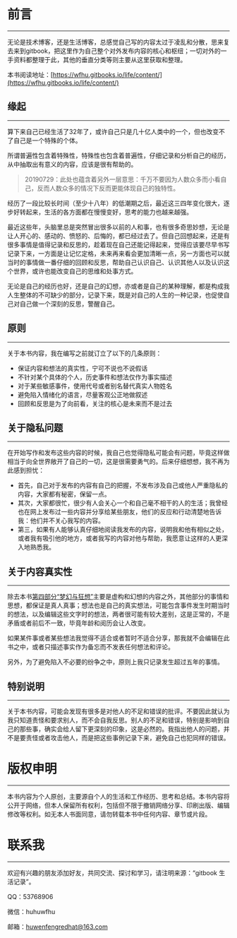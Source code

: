 # 前言

---

无论是技术博客，还是生活博客，总感觉自己写的内容太过于凌乱和分散，思来复去来到gitbook，把这里作为自己整个对外发布内容的核心和枢纽；一切对外的一手资料都整理于此，其他的垂直分类等则主要从这里获取和整理。

本书阅读地址：[https://wfhu.gitbooks.io/life/content/](https://wfhu.gitbooks.io/life/content/)

## 缘起

---

算下来自己已经生活了32年了，或许自己只是几十亿人类中的一个，但也改变不了自己是一个特殊的个体。

所谓普遍性包含着特殊性，特殊性也包含着普遍性，仔细记录和分析自己的经历，从中抽取出有意义的内容，应该是很有帮助的。

> 20190729：此处也蕴含着另外一层意思：千万不要因为人数众多而小看自己，反而人数众多的情况下反而更能体现自己的独特性。

经历了一段比较长时间（至少十八年）的低潮期之后，最近这三四年变化很大，逐步好转起来，生活的各方面都在慢慢变好，思考的能力也越来越强。

最近这些年，头脑里总是突然冒出很多以前的人和事，也有很多奇思妙想，无论是让人开心的、感动的、愤怒的、后悔的，都已经过去了。但自己回想起来，还是有很多事情是值得记录和反思的，趁着现在自己还能记得起来，觉得应该要尽早书写记录下来，一方面是让记忆定格，未来再来看会更加清晰一点，另一方面也可以就当时的事情做一番仔细的回顾和反思，帮助自己认识自己、认识其他人以及认识这个世界，或许也能改变自己的思维和处事方式。

无论是自己的经历也好，还是自己的幻想，亦或者是自己的某种理解，都是构成我人生整体的不可缺少的部分，记录下来，既是对自己的人生的一种记录，也促使自己对自己做一个深刻的反思，警醒自己。

## 原则

---

关于本书内容，我在编写之前就订立了以下的几条原则：

* 保证内容和想法的真实性，宁可不说也不说假话
* 不针对某个具体的个人，历史事件和想法仅作为事实描述
* 对于某些敏感事件，使用代号或者别名替代真实人物姓名
* 避免陷入情绪化的语言，尽量客观公正地做叙述
* 回顾和反思是为了向前看，关注的核心是未来而不是过去

## 关于隐私问题

---

在开始写作和发布这些内容的时候，我自己也觉得隐私可能会有问题，毕竟这样做相当于向全世界敞开了自己的一切，这是很需要勇气的。后来仔细想想，我不再为此感到担忧：

* 首先，自己对于发布的内容有自己的把握，不发布涉及自己或他人严重隐私的内容，大家都有秘密，保留一点。
* 其次，大家都很忙，很少有人会关心一个和自己毫不相干的人的生活；我曾经也在网上发布过一些内容并分享给某些朋友，他们的反应和行动清楚地告诉我：他们并不关心我写的内容。
* 第三，如果有人能够认真仔细地阅读我发布的内容，说明我和他有相似之处，或者我有吸引他的地方，或者我写的内容对他与帮助，我愿意让这样的人更深入地熟悉我。

## 关于内容真实性

---

除去本书[第四部分“梦幻与狂想”](/chapter4-dreams.md)主要是虚构和幻想的内容之外，其他部分的事情和思想，都保证是真人真事；想法也是自己的真实想法，可能包含事件发生时期当时的想法，以及编辑这些文字时的想法，两者很可能有较大差别，这是正常的，不是矛盾或者前后不一致，毕竟年龄和阅历会让人改变。

如果某件事或者某些想法我觉得不适合或者暂时不适合分享，那我就不会编辑在此书之中，或者只描述事实作为备忘而不发表任何想法和评论。

另外，为了避免陷入不必要的纷争之中，原则上我只记录发生超过五年的事情。

## 特别说明

---

关于本书内容，可能会发现有很多是对他人的不足和错误的批评。不要因此就认为我只知道责怪和要求别人，而不会自我反思。别人的不足和错误，特别是影响到自己的那些事，确实会给人留下更深刻的印象，这是必然的。我指出他人的问题，并不是要责怪或者攻击他人，而是把这些事例记录下来，避免自己也犯同样的错误。

# 版权申明

---

本书内容为个人原创，主要源自个人的生活和工作经历、思考和总结。本书内容将公开于网络，但本人保留所有权利，包括但不限于撤销网络分享、印刷出版、编辑修改等权利。如无本人书面同意，请勿转载本书中任何内容、章节或片段。

# 联系我

---

欢迎有兴趣的朋友添加好友，共同交流、探讨和学习，请注明来源：“gitbook 生活记录”。

QQ：53768906

微信：huhuwfhu

邮箱：huwenfengredhat@163.com

